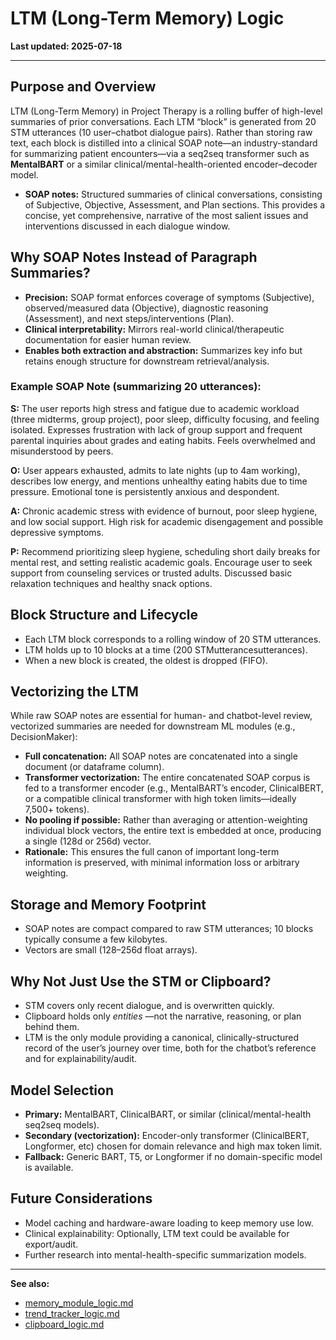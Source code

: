 # LTM (Long-Term Memory) Logic

**Last updated: 2025-07-18**

---

## Purpose and Overview

LTM (Long-Term Memory) in Project Therapy is a rolling buffer of high-level summaries of prior conversations. Each LTM “block” is generated from 20 STM utterances (10 user–chatbot dialogue pairs). Rather than storing raw text, each block is distilled into a clinical SOAP note—an industry-standard for summarizing patient encounters—via a seq2seq transformer such as **MentalBART** or a similar clinical/mental-health-oriented encoder–decoder model.

* **SOAP notes:** Structured summaries of clinical conversations, consisting of Subjective, Objective, Assessment, and Plan sections. This provides a concise, yet comprehensive, narrative of the most salient issues and interventions discussed in each dialogue window.

## Why SOAP Notes Instead of Paragraph Summaries?

* **Precision:** SOAP format enforces coverage of symptoms (Subjective), observed/measured data (Objective), diagnostic reasoning (Assessment), and next steps/interventions (Plan).
* **Clinical interpretability:** Mirrors real-world clinical/therapeutic documentation for easier human review.
* **Enables both extraction and abstraction:** Summarizes key info but retains enough structure for downstream retrieval/analysis.

### Example SOAP Note (summarizing 20 utterances):

**S:** The user reports high stress and fatigue due to academic workload (three midterms, group project), poor sleep, difficulty focusing, and feeling isolated. Expresses frustration with lack of group support and frequent parental inquiries about grades and eating habits. Feels overwhelmed and misunderstood by peers.

**O:** User appears exhausted, admits to late nights (up to 4am working), describes low energy, and mentions unhealthy eating habits due to time pressure. Emotional tone is persistently anxious and despondent.

**A:** Chronic academic stress with evidence of burnout, poor sleep hygiene, and low social support. High risk for academic disengagement and possible depressive symptoms.

**P:** Recommend prioritizing sleep hygiene, scheduling short daily breaks for mental rest, and setting realistic academic goals. Encourage user to seek support from counseling services or trusted adults. Discussed basic relaxation techniques and healthy snack options.

## Block Structure and Lifecycle

* Each LTM block corresponds to a rolling window of 20 STM utterances.
* LTM holds up to 10 blocks at a time (200 STMutterancesutterances).
* When a new block is created, the oldest is dropped (FIFO).

## Vectorizing the LTM

While raw SOAP notes are essential for human- and chatbot-level review, vectorized summaries are needed for downstream ML modules (e.g., DecisionMaker):

* **Full concatenation:** All SOAP notes are concatenated into a single document (or dataframe column).
* **Transformer vectorization:** The entire concatenated SOAP corpus is fed to a transformer encoder (e.g., MentalBART’s encoder, ClinicalBERT, or a compatible clinical transformer with high token limits—ideally 7,500+ tokens).
* **No pooling if possible:** Rather than averaging or attention-weighting individual block vectors, the entire text is embedded at once, producing a single (128d or 256d) vector.
* **Rationale:** This ensures the full canon of important long-term information is preserved, with minimal information loss or arbitrary weighting.

## Storage and Memory Footprint

* SOAP notes are compact compared to raw STM utterances; 10 blocks typically consume a few kilobytes.
* Vectors are small (128–256d float arrays).

## Why Not Just Use the STM or Clipboard?

* STM covers only recent dialogue, and is overwritten quickly.
* Clipboard holds only *entities* —not the narrative, reasoning, or plan behind them.
* LTM is the only module providing a canonical, clinically-structured record of the user’s journey over time, both for the chatbot’s reference and for explainability/audit.

## Model Selection

* **Primary:** MentalBART, ClinicalBART, or similar (clinical/mental-health seq2seq models).
* **Secondary (vectorization):** Encoder-only transformer (ClinicalBERT, Longformer, etc) chosen for domain relevance and high max token limit.
* **Fallback:** Generic BART, T5, or Longformer if no domain-specific model is available.

## Future Considerations

* Model caching and hardware-aware loading to keep memory use low.
* Clinical explainability: Optionally, LTM text could be available for export/audit.
* Further research into mental-health-specific summarization models.

---

**See also:**

* [memory_module_logic.md](memory_module_logic.md)
* [trend_tracker_logic.md](trend_tracker_logic.md)
* [clipboard_logic.md](clipboard_logic.md)
